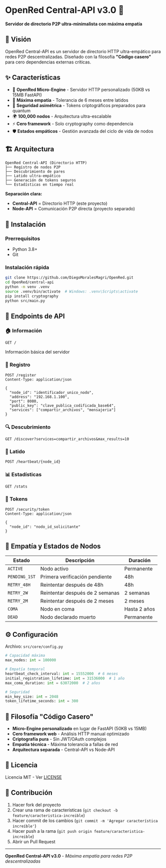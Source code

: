 # OpenRed Central-API v3.0 🚀

**Servidor de directorio P2P ultra-minimalista con máxima empatía**

## 🎯 Visión

OpenRed Central-API es un servidor de directorio HTTP ultra-empático para redes P2P descentralizadas. Diseñado con la filosofía **"Código casero"** para cero dependencias externas críticas.

## ✨ Características

- 🚀 **OpenRed Micro-Engine** - Servidor HTTP personalizado (50KB vs 15MB FastAPI)
- 💖 **Máxima empatía** - Tolerancia de 6 meses entre latidos
- 🔐 **Seguridad asimétrica** - Tokens criptográficos preparados para quantum
- 🌍 **100,000 nodos** - Arquitectura ultra-escalable
- ⚡ **Cero framework** - Solo cryptography como dependencia
- 🛡️ **Estados empáticos** - Gestión avanzada del ciclo de vida de nodos

## 🏗️ Arquitectura

```
OpenRed Central-API (Directorio HTTP)
├── Registro de nodos P2P
├── Descubrimiento de pares 
├── Latido ultra-empático
├── Generación de tokens seguros
└── Estadísticas en tiempo real
```

**Separación clara:**
- **Central-API** = Directorio HTTP (este proyecto)
- **Node-API** = Comunicación P2P directa (proyecto separado)

## 🚀 Instalación

### Prerrequisitos
- Python 3.8+
- Git

### Instalación rápida

```bash
git clone https://github.com/DiegoMoralesMagri/OpenRed.git
cd OpenRed/central-api
python -m venv .venv
source .venv/bin/activate  # Windows: .venv\Scripts\activate
pip install cryptography
python src/main.py
```

## 📡 Endpoints de API

### 🏠 Información
```http
GET /
```
Información básica del servidor

### 📝 Registro
```http
POST /register
Content-Type: application/json

{
  "node_id": "identificador_unico_nodo",
  "address": "192.168.1.100",
  "port": 8080,
  "public_key": "clave_publica_codificada_base64",
  "services": ["compartir_archivos", "mensajeria"]
}
```

### 🔍 Descubrimiento
```http
GET /discover?services=compartir_archivos&max_results=10
```

### 💓 Latido
```http
POST /heartbeat/{node_id}
```

### 📊 Estadísticas
```http
GET /stats
```

### 🔐 Tokens
```http
POST /security/token
Content-Type: application/json

{
  "node_id": "nodo_id_solicitante"
}
```

## 💖 Empatía y Estados de Nodos

| Estado | Descripción | Duración |
|--------|-------------|----------|
| `ACTIVE` | Nodo activo | Permanente |
| `PENDING_1ST` | Primera verificación pendiente | 48h |
| `RETRY_48H` | Reintentar después de 48h | 48h |
| `RETRY_2W` | Reintentar después de 2 semanas | 2 semanas |
| `RETRY_2M` | Reintentar después de 2 meses | 2 meses |
| `COMA` | Nodo en coma | Hasta 2 años |
| `DEAD` | Nodo declarado muerto | Permanente |

## ⚙️ Configuración

Archivo: `src/core/config.py`

```python
# Capacidad máxima
max_nodes: int = 100000

# Empatía temporal  
heartbeat_check_interval: int = 15552000  # 6 meses
initial_registration_lifetime: int = 31536000  # 1 año
max_coma_duration: int = 63072000  # 2 años

# Seguridad
min_key_size: int = 2048
token_lifetime_seconds: int = 300
```

## 🌟 Filosofía "Código Casero"

- **Micro-Engine personalizado** en lugar de FastAPI (50KB vs 15MB)
- **Cero framework web** - Análisis HTTP manual optimizado
- **Criptografía pura** - Sin JWT/OAuth complejos
- **Empatía técnica** - Máxima tolerancia a fallas de red
- **Arquitectura separada** - Central-API vs Node-API

## 📜 Licencia

Licencia MIT - Ver [LICENSE](LICENSE)

## 🤝 Contribución

1. Hacer fork del proyecto
2. Crear una rama de características (`git checkout -b feature/caracteristica-increible`)
3. Hacer commit de los cambios (`git commit -m 'Agregar característica increíble'`)
4. Hacer push a la rama (`git push origin feature/caracteristica-increible`)
5. Abrir un Pull Request

---

**OpenRed Central-API v3.0** - *Máxima empatía para redes P2P descentralizadas*